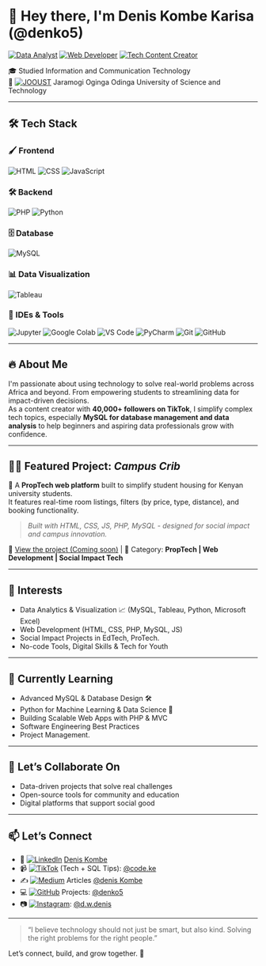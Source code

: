 # 👋 Hey there, I'm Denis Kombe Karisa (@denko5)

[![Data Analyst](https://img.shields.io/badge/Data%20Analyst-228BE6?style=for-the-badge&logo=data&logoColor=white)]()
[![Web Developer](https://img.shields.io/badge/Web%20Developer-0A66C2?style=for-the-badge&logo=html5&logoColor=white)]() [![Tech Content Creator](https://img.shields.io/badge/Tech%20Content%20Creator-000000?style=for-the-badge&logo=tiktok&logoColor=white)]()

 
🎓 Studied Information and Communication Technology  
🏫 [![JOOUST](https://img.shields.io/badge/JOOUST-University-9C27B0?style=for-the-badge&logo=academia&logoColor=white)]() Jaramogi Oginga Odinga University of Science and Technology  

---

## 🛠️ Tech Stack

### 🖌️ Frontend

![HTML](https://img.shields.io/badge/HTML5-E34F26?style=for-the-badge&logo=html5&logoColor=white)
![CSS](https://img.shields.io/badge/CSS3-1572B6?style=for-the-badge&logo=css3&logoColor=white)
![JavaScript](https://img.shields.io/badge/JavaScript-F7DF1E?style=for-the-badge&logo=javascript&logoColor=black)

### 🛠️ Backend

![PHP](https://img.shields.io/badge/PHP-777BB4?style=for-the-badge&logo=php&logoColor=white)
![Python](https://img.shields.io/badge/Python-3776AB?style=for-the-badge&logo=python&logoColor=white)

### 🗄️ Database

![MySQL](https://img.shields.io/badge/MySQL-005C84?style=for-the-badge&logo=mysql&logoColor=white)

### 📊 Data Visualization

![Tableau](https://img.shields.io/badge/Tableau-E97627?style=for-the-badge&logo=tableau&logoColor=white)

### 🧰 IDEs & Tools

![Jupyter](https://img.shields.io/badge/Jupyter-F37626?style=for-the-badge&logo=jupyter&logoColor=white)
![Google Colab](https://img.shields.io/badge/Google%20Colab-F9AB00?style=for-the-badge&logo=googlecolab&logoColor=white)
![VS Code](https://img.shields.io/badge/VS%20Code-007ACC?style=for-the-badge&logo=visual-studio-code&logoColor=white)
![PyCharm](https://img.shields.io/badge/PyCharm-000000?style=for-the-badge&logo=pycharm&logoColor=white)
![Git](https://img.shields.io/badge/Git-F05032?style=for-the-badge&logo=git&logoColor=white)
![GitHub](https://img.shields.io/badge/GitHub-181717?style=for-the-badge&logo=github&logoColor=white)

---


## 🔥 About Me  
I'm passionate about using technology to solve real-world problems across Africa and beyond. From empowering students to streamlining data for impact-driven decisions.  
As a content creator with **40,000+ followers on TikTok**, I simplify complex tech topics, especially **MySQL for database management and data analysis** to help beginners and aspiring data professionals grow with confidence.

---

## 👨‍💻 Featured Project: *Campus Crib*  
🚀 A **PropTech web platform** built to simplify student housing for Kenyan university students.  
It features real-time room listings, filters (by price, type, distance), and booking functionality.

> *Built with HTML, CSS, JS, PHP, MySQL - designed for social impact and campus innovation.*

🔗 [View the project (Coming soon)](#) | 🎯 Category: **PropTech | Web Development | Social Impact Tech**


---

## 👀 Interests  
- Data Analytics & Visualization 📈 (MySQL, Tableau, Python, Microsoft Excel) 
- Web Development (HTML, CSS, PHP, MySQL, JS)  
- Social Impact Projects in EdTech, ProTech.  
- No-code Tools, Digital Skills & Tech for Youth  

---


## 🌱 Currently Learning  
- Advanced MySQL & Database Design 🛠️  
- Python for Machine Learning & Data Science 🤖  
- Building Scalable Web Apps with PHP & MVC  
- Software Engineering Best Practices
- Project Management.

---

## 🤝 Let’s Collaborate On  
- Data-driven projects that solve real challenges  
- Open-source tools for community and education  
- Digital platforms that support social good  

---

## 📫 Let’s Connect  
- 🔗 [![LinkedIn](https://img.shields.io/badge/LinkedIn-0077B5?style=for-the-badge&logo=linkedin&logoColor=white)](https://www.linkedin.com/in/deniskombe/) [Denis Kombe](https://www.linkedin.com/in/deniskombe/)  
- 📹 [![TikTok](https://img.shields.io/badge/TikTok-000000?style=for-the-badge&logo=tiktok&logoColor=white)](https://www.tiktok.com/@code.ke) (Tech + SQL Tips): [@code.ke](https://www.tiktok.com/@code.ke)  
- ✍️ [![Medium](https://img.shields.io/badge/Medium-000000?style=for-the-badge&logo=medium&logoColor=white)](https://medium.com/@deniskombe5)
 Articles [@denis Kombe](https://medium.com/@deniskombe5)  
- 💻 [![GitHub](https://img.shields.io/badge/GitHub-181717?style=for-the-badge&logo=github&logoColor=white)](https://github.com/denko5) Projects: [@denko5](https://github.com/denko5)
- 📷 [![Instagram](https://img.shields.io/badge/Instagram-E4405F?style=for-the-badge&logo=instagram&logoColor=white)](https://www.instagram.com/d.w.denis): [@d.w.denis](https://www.instagram.com/d.w.denis) 

---

> “I believe technology should not just be smart, but also kind. Solving the right problems for the right people.”

Let’s connect, build, and grow together. 🚀

